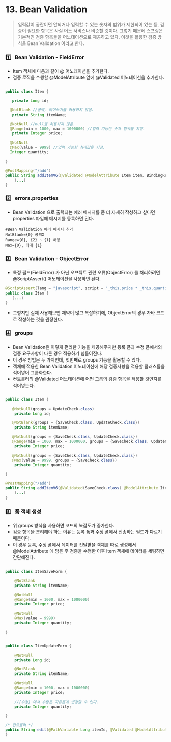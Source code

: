 # 13. Bean Validation

> 입력값이 공란이면 안되거나 입력할 수 있는 숫자의 범위가 제한되어 있는 등, 검증이 필요한 항목은 사실 어느 서비스나 비슷할 것이다. 그렇기 때문에 스프링은 기본적인 검증 항목들을 어노테이션으로 제공하고 있다. 이것을 활용한 검증 방식을 Bean Validation 이라고 한다.

### 1️⃣ &nbsp; Bean Validation - FieldError

- Item 객체에 다음과 같이 @ 어노테이션을 추가한다.
- 검증 로직을 수행할 @ModelAttribute 앞에 @Validated 어노테이션을 추가한다.

```java

public class Item {

   private Long id;

  @NotBlank //공백, 띄어쓰기를 허용하지 않음.
   private String itemName;

  @NotNull //null을 허용하지 않음.
  @Range(min = 1000, max = 1000000) //입력 가능한 숫자 범위를 지정.
   private Integer price;

  @NotNull
  @Max(value = 9999) //입력 가능한 최대값을 지정.
  Integer quantity;

}

```

```java
@PostMapping("/add")
public String addItemV6(@Validated @ModelAttribute Item item, BindingResult bindingResult, RedirectAttributes redirectAttributes, Model model) {
    (...)
}
```

### 2️⃣ &nbsp; errors.properties

- Bean Validation 으로 출력되는 에러 메시지를 좀 더 자세히 작성하고 싶다면 properties 파일에 메시지를 등록하면 된다.

```properties
#Bean Validation 에러 메시지 추가
NotBlank={0} 공백X
Range={0}, {2} ~ {1} 허용
Max={0}, 최대 {1}
```

### 3️⃣ &nbsp; Bean Validation - ObjectError

- 특정 필드(FieldError) 가 아닌 오브젝트 관련 오류(ObjectError) 를 처리하려면 @ScriptAssert() 어노테이션을 사용하면 된다.

```java
@ScriptAssert(lang = "javascript", script = "_this.price * _this.quantity >= 10000", message = "총합계는 10,000원 이상이어야 합니다.")
public class Item {
   (...)
}
```

- 그렇지만 실제 사용해보면 제약이 많고 복잡하기에, ObjectError의 경우 자바 코드로 작성하는 것을 권장한다.

### 4️⃣ &nbsp; groups

- Bean Validation은 이렇게 편리한 기능을 제공해주지만 등록 폼과 수정 폼에서의 검증 요구사항이 다른 경우 적용하기 힘들어진다.
- 이 경우 방법은 두 가지인데, 첫번째로 groups 기능을 활용할 수 있다.
- 객체에 적용한 Bean Validation 어노테이션에 해당 검증사항을 적용할 클래스들을 적어넣어 그룹화한다.
- 컨트롤러의 @Validated 어노테이션에 어떤 그룹의 검증 항목을 적용할 것인지를 적어넣는다.

```java

public class Item {

   @NotNull(groups = UpdateCheck.class)
    private Long id;

   @NotBlank(groups = {SaveCheck.class, UpdateCheck.class})
    private String itemName;

   @NotNull(groups = {SaveCheck.class, UpdateCheck.class})
   @Range(min = 1000, max = 1000000, groups = {SaveCheck.class, UpdateCheck.class})
    private Integer price;

   @NotNull(groups = {SaveCheck.class, UpdateCheck.class})
   @Max(value = 9999, groups = {SaveCheck.class})
    private Integer quantity;

}

```

```java
@PostMapping("/add")
public String addItemV6(@Validated(SaveCheck.class) @ModelAttribute Item item, BindingResult bindingResult, RedirectAttributes redirectAttributes, Model model) {
    (...)
}
```

### 5️⃣ &nbsp; 폼 객체 생성

- 위 groups 방식을 사용하면 코드의 복잡도가 증가한다.
- 검증 항목을 분리해야 하는 이유는 등록 폼과 수정 폼에서 전송하는 필드가 다르기 때문이다.
- 이 경우 등록, 수정 폼에서 데이터를 전달받을 객체를 따로 생성해서 @ModelAttribute 에 담은 후 검증을 수행한 이후 Item 객체에 데이터를 세팅하면 간단해진다.

```java

public class ItemSaveForm {

    @NotBlank
    private String itemName;

    @NotNull
    @Range(min = 1000, max = 1000000)
    private Integer price;

    @NotNull
    @Max(value = 9999)
    private Integer quantity;

}
```

```java

public class ItemUpdateForm {

    @NotNull
    private Long id;

    @NotBlank
    private String itemName;

    @NotNull
    @Range(min = 1000, max = 1000000)
    private Integer price;

    //[수정] 에서 수량은 자유롭게 변경할 수 있다.
    private Integer quantity;

}

```

```java
/* 컨트롤러 */
public String edit(@PathVariable Long itemId, @Validated @ModelAttribute("item") ItemUpdateForm form, BindingResult bindingResult) {
}
```
